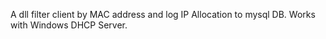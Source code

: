 A dll filter client by MAC address and log IP Allocation to mysql DB. Works with Windows DHCP Server.